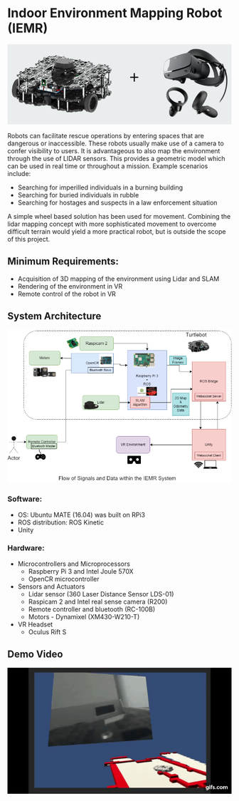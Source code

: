 # Indoor Environment Mapping Robot (IEMR)

<p align="center">
 <img src="images/rxr2.png">
</p>

Robots can facilitate rescue operations by entering spaces that are dangerous or inaccessible. These robots usually make use of a camera to confer visibility to users. It is advantageous to also map the environment through the use of LIDAR sensors. This provides a geometric model which can be used in real time or throughout a mission. Example scenarios include:

* Searching for imperilled individuals in a burning building
* Searching for buried individuals in rubble
* Searching for hostages and suspects in a law enforcement situation

A simple wheel based solution has been used for movement. Combining the lidar mapping concept with more sophisticated movement to overcome difficult terrain would yield a more practical robot, but is outside the scope of this project.

## Minimum Requirements:
* Acquisition of 3D mapping of the environment using Lidar and SLAM
* Rendering of the environment in VR
* Remote control of the robot in VR

## System Architecture
<p align="center">
 <img src="images/rxr.png">
</p>

### Software:
* OS: Ubuntu MATE (16.04) was built on RPi3
* ROS distribution: ROS Kinetic
* Unity
### Hardware:
* Microcontrollers and Microprocessors
  * Raspberry Pi 3 and Intel Joule 570X
  * OpenCR microcontroller
* Sensors and Actuators
  * Lidar sensor (360 Laser Distance Sensor LDS-01)
  * Raspicam 2 and Intel real sense camera (R200)
  * Remote controller and bluetooth (RC-100B)
  * Motors - Dynamixel (XM430-W210-T)
* VR Headset
  * Oculus Rift S 

## Demo Video
[![Demo Video](images/video.gif)](https://youtu.be/f0qDkP9X4FU)
